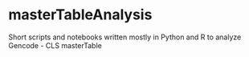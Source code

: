 # masterTableAnalysis

Short scripts and notebooks written mostly in Python and R to analyze Gencode - CLS masterTable
